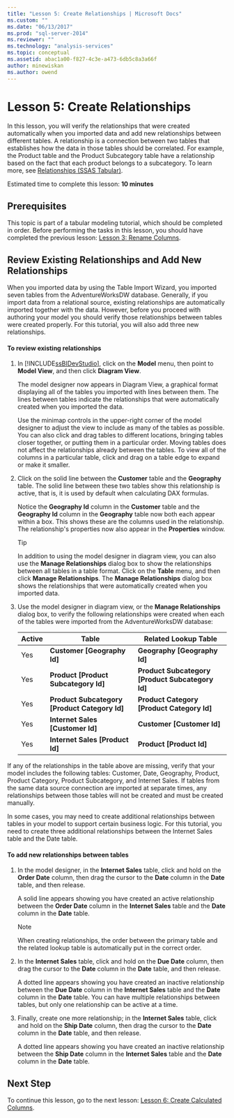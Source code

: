 ```yaml
---
title: "Lesson 5: Create Relationships | Microsoft Docs"
ms.custom: ""
ms.date: "06/13/2017"
ms.prod: "sql-server-2014"
ms.reviewer: ""
ms.technology: "analysis-services"
ms.topic: conceptual
ms.assetid: abac1a00-f827-4c3e-a473-6db5c8a3a66f
author: minewiskan
ms.author: owend
---
```

# Lesson 5: Create Relationships
  In this lesson, you will verify the relationships that were created automatically when you imported data and add new relationships between different tables. A relationship is a connection between two tables that establishes how the data in those tables should be correlated. For example, the Product table and the Product Subcategory table have a relationship based on the fact that each product belongs to a subcategory. To learn more, see [Relationships &#40;SSAS Tabular&#41;](tabular-models/relationships-ssas-tabular.md).  
  
 Estimated time to complete this lesson: **10 minutes**  
  
## Prerequisites  
 This topic is part of a tabular modeling tutorial, which should be completed in order. Before performing the tasks in this lesson, you should have completed the previous lesson: [Lesson 3: Rename Columns](rename-columns.md).  
  
## Review Existing Relationships and Add New Relationships  
 When you imported data by using the Table Import Wizard, you imported seven tables from the AdventureWorksDW database. Generally, if you import data from a relational source, existing relationships are automatically imported together with the data. However, before you proceed with authoring your model you should verify those relationships between tables were created properly. For this tutorial, you will also add three new relationships.  
  
#### To review existing relationships  
  
1.  In [!INCLUDE[ssBIDevStudio](../includes/ssbidevstudio-md.md)], click on the **Model** menu, then point to **Model View**, and then click **Diagram View**.  
  
     The model designer now appears in Diagram View, a graphical format displaying all of the tables you imported with lines between them. The lines between tables indicate the relationships that were automatically created when you imported the data.  
  
     Use the minimap controls in the upper-right corner of the model designer to adjust the view to include as many of the tables as possible. You can also click and drag tables to different locations, bringing tables closer together, or putting them in a particular order. Moving tables does not affect the relationships already between the tables. To view all of the columns in a particular table, click and drag on a table edge to expand or make it smaller.  
  
2.  Click on the solid line between the **Customer** table and the **Geography** table. The solid line between these two tables show this relationship is active, that is, it is used by default when calculating DAX formulas.  
  
     Notice the **Geography Id** column in the **Customer** table and the **Geography Id** column in the **Geography** table now both each appear within a box. This shows these are the columns used in the relationship. The relationship's properties now also appear in the **Properties** window.  
  
    > [!TIP]  
    >  In addition to using the model designer in diagram view, you can also use the **Manage Relationships** dialog box to show the relationships between all tables in a table format. Click on the **Table** menu, and then click **Manage Relationships**. The **Manage Relationships** dialog box shows the relationships that were automatically created when you imported data.  
  
3.  Use the model designer in diagram view, or the **Manage Relationships** dialog box, to verify the following relationships were created when each of the tables were imported from the AdventureWorksDW database:  
  
    |Active|Table|Related Lookup Table|  
    |------------|-----------|--------------------------|  
    |Yes|**Customer [Geography Id]**|**Geography [Geography Id]**|  
    |Yes|**Product [Product Subcategory Id]**|**Product Subcategory [Product Subcategory Id]**|  
    |Yes|**Product Subcategory [Product Category Id]**|**Product Category [Product Category Id]**|  
    |Yes|**Internet Sales [Customer Id]**|**Customer [Customer Id]**|  
    |Yes|**Internet Sales [Product Id]**|**Product [Product Id]**|  
  
 If any of the relationships in the table above are missing, verify that your model includes the following tables: Customer, Date, Geography, Product, Product Category, Product Subcategory, and Internet Sales. If tables from the same data source connection are imported at separate times, any relationships between those tables will not be created and must be created manually.  
  
 In some cases, you may need to create additional relationships between tables in your model to support certain business logic. For this tutorial, you need to create three additional relationships between the Internet Sales table and the Date table.  
  
#### To add new relationships between tables  
  
1.  In the model designer, in the **Internet Sales** table, click and hold on the **Order Date** column, then drag the cursor to the **Date** column in the **Date** table, and then release.  
  
     A solid line appears showing you have created an active relationship between the **Order Date** column in the **Internet Sales** table and the **Date** column in the **Date** table.  
  
    > [!NOTE]  
    >  When creating relationships, the order between the primary table and the related lookup table is automatically put in the correct order.  
  
2.  In the **Internet Sales** table, click and hold on the **Due Date** column, then drag the cursor to the **Date** column in the **Date** table, and then release.  
  
     A dotted line appears showing you have created an inactive relationship between the **Due Date** column in the **Internet Sales** table and the **Date** column in the **Date** table. You can have multiple relationships between tables, but only one relationship can be active at a time.  
  
3.  Finally, create one more relationship; in the **Internet Sales** table, click and hold on the **Ship Date** column, then drag the cursor to the **Date** column in the **Date** table, and then release.  
  
     A dotted line appears showing you have created an inactive relationship between the **Ship Date** column in the **Internet Sales** table and the **Date** column in the **Date** table.  
  
## Next Step  
 To continue this lesson, go to the next lesson: [Lesson 6: Create Calculated Columns](lesson-5-create-calculated-columns.md).  
  
  
